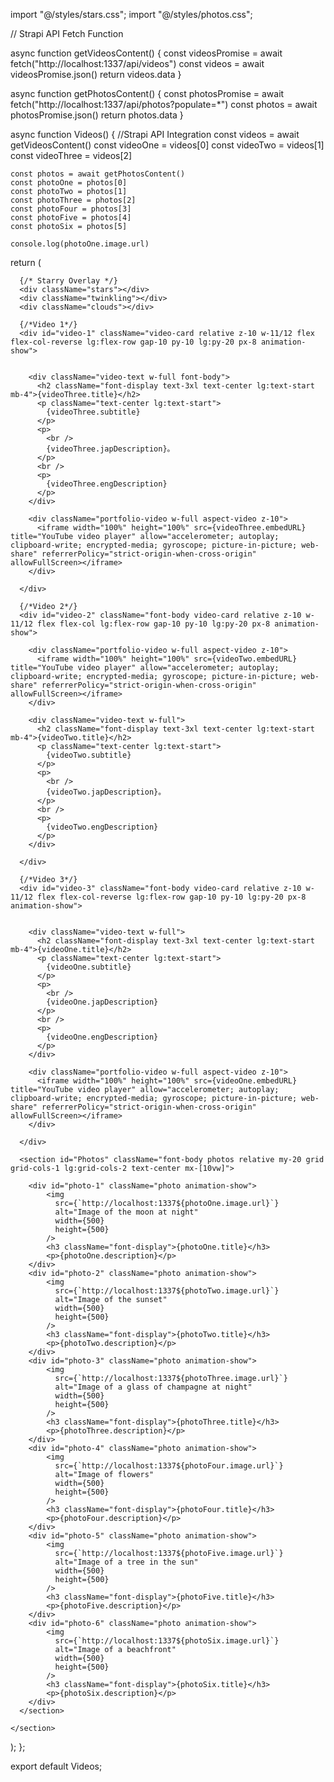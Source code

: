 import "@/styles/stars.css";
import "@/styles/photos.css";

// Strapi API Fetch Function

async function getVideosContent() {
  const videosPromise = await fetch("http://localhost:1337/api/videos")
  const videos = await videosPromise.json()
  return videos.data
}

async function getPhotosContent() {
  const photosPromise = await fetch("http://localhost:1337/api/photos?populate=*")
  const photos = await photosPromise.json()
  return photos.data
}

async function Videos() {
    //Strapi API Integration
    const videos = await getVideosContent()
    const videoOne = videos[0]
    const videoTwo = videos[1]
    const videoThree = videos[2]

    const photos = await getPhotosContent()
    const photoOne = photos[0]
    const photoTwo = photos[1]
    const photoThree = photos[2]
    const photoFour = photos[3]
    const photoFive = photos[4]
    const photoSix = photos[5]

    console.log(photoOne.image.url)

  return (
    <section id="Videos" className="videos-container relative bg-[#0f0e0e] text-[#F0EAD6] flex flex-col items-center py-16 mx[10vw]">

      {/* Starry Overlay */}
      <div className="stars"></div>
      <div className="twinkling"></div>
      <div className="clouds"></div>

      {/*Video 1*/}
      <div id="video-1" className="video-card relative z-10 w-11/12 flex flex-col-reverse lg:flex-row gap-10 py-10 lg:py-20 px-8 animation-show">


        <div className="video-text w-full font-body">
          <h2 className="font-display text-3xl text-center lg:text-start mb-4">{videoThree.title}</h2>
          <p className="text-center lg:text-start">
            {videoThree.subtitle}
          </p>
          <p>
            <br />
            {videoThree.japDescription}。
          </p>
          <br />
          <p>
            {videoThree.engDescription}
          </p>
        </div>

        <div className="portfolio-video w-full aspect-video z-10">
          <iframe width="100%" height="100%" src={videoThree.embedURL} title="YouTube video player" allow="accelerometer; autoplay; clipboard-write; encrypted-media; gyroscope; picture-in-picture; web-share" referrerPolicy="strict-origin-when-cross-origin" allowFullScreen></iframe>
        </div>

      </div>

      {/*Video 2*/}
      <div id="video-2" className="font-body video-card relative z-10 w-11/12 flex flex-col lg:flex-row gap-10 py-10 lg:py-20 px-8 animation-show">

        <div className="portfolio-video w-full aspect-video z-10">
          <iframe width="100%" height="100%" src={videoTwo.embedURL} title="YouTube video player" allow="accelerometer; autoplay; clipboard-write; encrypted-media; gyroscope; picture-in-picture; web-share" referrerPolicy="strict-origin-when-cross-origin" allowFullScreen></iframe>
        </div>

        <div className="video-text w-full">
          <h2 className="font-display text-3xl text-center lg:text-start mb-4">{videoTwo.title}</h2>
          <p className="text-center lg:text-start">
            {videoTwo.subtitle}
          </p>
          <p>
            <br />
            {videoTwo.japDescription}。
          </p>
          <br />
          <p>
            {videoTwo.engDescription}
          </p>
        </div>

      </div>

      {/*Video 3*/}
      <div id="video-3" className="font-body video-card relative z-10 w-11/12 flex flex-col-reverse lg:flex-row gap-10 py-10 lg:py-20 px-8 animation-show">


        <div className="video-text w-full">
          <h2 className="font-display text-3xl text-center lg:text-start mb-4">{videoOne.title}</h2>
          <p className="text-center lg:text-start">
            {videoOne.subtitle}
          </p>
          <p>
            <br />
            {videoOne.japDescription}
          </p>
          <br />
          <p>
            {videoOne.engDescription}
          </p>
        </div>

        <div className="portfolio-video w-full aspect-video z-10">
          <iframe width="100%" height="100%" src={videoOne.embedURL} title="YouTube video player" allow="accelerometer; autoplay; clipboard-write; encrypted-media; gyroscope; picture-in-picture; web-share" referrerPolicy="strict-origin-when-cross-origin" allowFullScreen></iframe>
        </div>

      </div>

      <section id="Photos" className="font-body photos relative my-20 grid grid-cols-1 lg:grid-cols-2 text-center mx-[10vw]">

        <div id="photo-1" className="photo animation-show">
            <img
              src={`http://localhost:1337${photoOne.image.url}`}
              alt="Image of the moon at night"
              width={500}
              height={500}
            />
            <h3 className="font-display">{photoOne.title}</h3>
            <p>{photoOne.description}</p>
        </div>
        <div id="photo-2" className="photo animation-show">
            <img
              src={`http://localhost:1337${photoTwo.image.url}`}
              alt="Image of the sunset"
              width={500}
              height={500}
            />
            <h3 className="font-display">{photoTwo.title}</h3>
            <p>{photoTwo.description}</p>
        </div>
        <div id="photo-3" className="photo animation-show">
            <img
              src={`http://localhost:1337${photoThree.image.url}`}
              alt="Image of a glass of champagne at night"
              width={500}
              height={500}
            />
            <h3 className="font-display">{photoThree.title}</h3>
            <p>{photoThree.description}</p>
        </div>
        <div id="photo-4" className="photo animation-show">
            <img
              src={`http://localhost:1337${photoFour.image.url}`}
              alt="Image of flowers"
              width={500}
              height={500}
            />
            <h3 className="font-display">{photoFour.title}</h3>
            <p>{photoFour.description}</p>
        </div>
        <div id="photo-5" className="photo animation-show">
            <img
              src={`http://localhost:1337${photoFive.image.url}`}
              alt="Image of a tree in the sun"
              width={500}
              height={500}
            />
            <h3 className="font-display">{photoFive.title}</h3>
            <p>{photoFive.description}</p>
        </div>
        <div id="photo-6" className="photo animation-show">
            <img
              src={`http://localhost:1337${photoSix.image.url}`}
              alt="Image of a beachfront"
              width={500}
              height={500}
            />
            <h3 className="font-display">{photoSix.title}</h3>
            <p>{photoSix.description}</p>
        </div>
      </section>

    </section>
  );
};

export default Videos;
